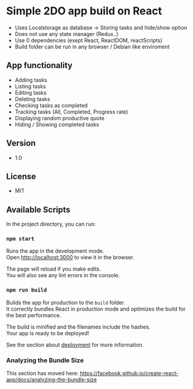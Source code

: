 # Simple 2DO app build on React

- Uses Localstorage as database -> Storing tasks and hide/show option
- Does not use any state manager (Redux..)
- Use 0 dependencies (exept React, ReactDOM, reactScripts)
- Build folder can be run in any browser / Debian like enviroment

## App functionality

- Adding tasks
- Listing tasks
- Editing tasks
- Deleting tasks
- Checking tasks as completed
- Tracking tasks (All, Completed, Progress rate)
- Displaying random productive quote
- Hiding / Showing completed tasks

## Version

- 1.0

## License

- MIT

## Available Scripts

In the project directory, you can run:

### `npm start`

Runs the app in the development mode.<br>
Open [http://localhost:3000](http://localhost:3000) to view it in the browser.

The page will reload if you make edits.<br>
You will also see any lint errors in the console.

### `npm run build`

Builds the app for production to the `build` folder.<br>
It correctly bundles React in production mode and optimizes the build for the best performance.

The build is minified and the filenames include the hashes.<br>
Your app is ready to be deployed!

See the section about [deployment](https://facebook.github.io/create-react-app/docs/deployment) for more information.

### Analyzing the Bundle Size

This section has moved here: https://facebook.github.io/create-react-app/docs/analyzing-the-bundle-size
